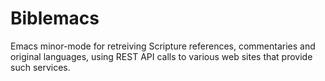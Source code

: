 # Biblemacs
Emacs minor-mode for retreiving Scripture references, commentaries and original languages, using REST API calls to various web sites that provide such services.
